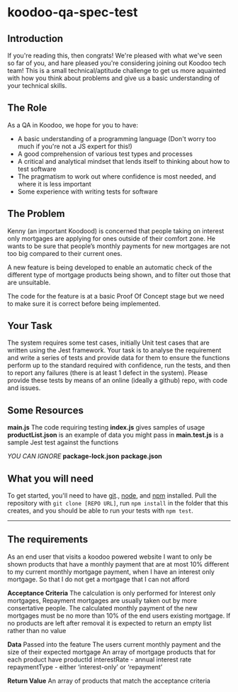 # koodoo-qa-spec-test
 
## Introduction
If you're reading this, then congrats! We're pleased with what we've seen so far of you, and hare pleased you're considering joining out Koodoo tech team! This is a small technical/aptitude challenge to get us more aquainted with how you think about problems and give us a basic understanding of your technical skills.

## The Role
As a QA in Koodoo, we hope for you to have:

* A basic understanding of a programming language (Don't worry too much if you're not a JS expert for this!)
* A good comprehension of various test types and processes
* A critical and analytical mindset that lends itself to thinking about how to test software
* The pragmatism to work out where confidence is most needed, and where it is less important
* Some experience with writing tests for software

## The Problem
Kenny (an important Koodood) is concerned that people taking on interest only mortgages are applying for ones outside of their comfort zone. He wants to be sure that people’s monthly payments for new mortgages are not too big compared to their current ones.

A new feature is being developed to enable an automatic check of the different type of mortgage products being shown, and to filter out those that are unsuitable.

The code for the feature is at a basic Proof Of Concept stage but we need to make sure it is correct before being implemented.

## Your Task
The system requires some test cases, initially Unit test cases that are written using the Jest framework.
Your task is to analyse the requirement and write a series of tests and provide data for them to ensure the functions perform up to the standard required with confidence, run the tests, and then to report any failures (there is at least 1 defect in the system). 
Please provide these tests by means of an online (ideally a github) repo, with code and issues. 

## Some Resources
**main.js** The code requiring testing
**index.js** gives samples of usage
**productList.json** is an example of data you might pass in
**main.test.js** is a sample Jest test against the functions

*YOU CAN IGNORE*
**package-lock.json**
**package.json**

## What you will need
To get started, you'll need to have [git](https://git-scm.com/book/en/v2/Getting-Started-Installing-Git)., [node](https://nodejs.org/en/download/), and [npm](https://www.npmjs.com/get-npm) installed. Pull the repository with `git clone [REPO URL]`, run `npm install` in the folder that this creates, and you should be able to run your tests with `npm test`.

---

## The requirements
As an end user that visits a koodoo powered website
I want to only be shown products that have a monthly payment that are at most 10% different to my current monthly mortgage payment, when I have an interest only mortgage.
So that I do not get a mortgage that I can not afford

**Acceptance Criteria**
The calculation is only performed for Interest only mortgages, Repayment mortgages are usually taken out by more consertative people.
The calculated monthly payment of the new mortgages must be no more than 10% of the end users existing mortgage.
If no products are left after removal it is expected to return an empty list rather than no value

**Data** 
Passed into the feature 
	The users current monthly payment and the size of their expected mortgage
	An array of mortgage products that for each product have 
productId
interestRate - annual interest rate
repaymentType - either ‘interest-only’ or ‘repayment’

**Return Value**
An array of products that match the acceptance criteria


